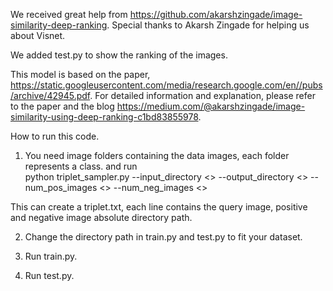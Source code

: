 We received great help from https://github.com/akarshzingade/image-similarity-deep-ranking.
Special thanks to Akarsh Zingade for helping us about Visnet. 

We added test.py to show the ranking of the images. 

This model is based on the paper, https://static.googleusercontent.com/media/research.google.com/en//pubs/archive/42945.pdf. For detailed information and explanation, please refer to the paper and the blog https://medium.com/@akarshzingade/image-similarity-using-deep-ranking-c1bd83855978. 

How to run this code.

1. You need image folders containing the data images, each folder represents a class. and run  
python triplet_sampler.py --input_directory <<path to the directory>> --output_directory <<path to the directory>> --num_pos_images     <<Number of positive images you want>> --num_neg_images <<Number of negative images you want>>

This can create a triplet.txt, each line contains the query image, positive and negative image absolute directory path. 

2. Change the directory path in train.py and test.py to fit your dataset. 

3. Run train.py.

4. Run test.py.
